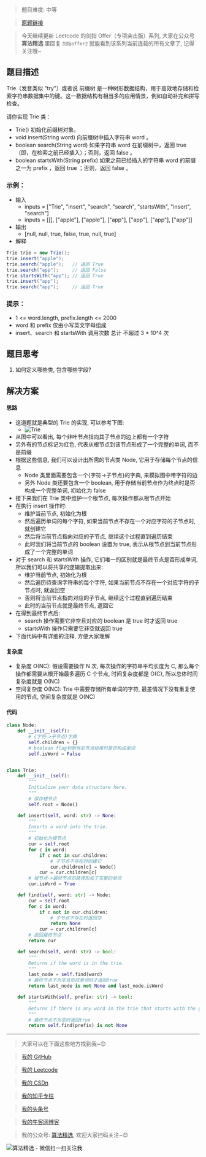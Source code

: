 > 题目难度: 中等

> [原题链接](https://leetcode.cn/problems/QC3q1f/)

> 今天继续更新 Leetcode 的剑指 Offer（专项突击版）系列, 大家在公众号 **算法精选** 里回复 `剑指offer2` 就能看到该系列当前连载的所有文章了, 记得关注哦~

## 题目描述

Trie（发音类似 "try"）或者说 前缀树 是一种树形数据结构，用于高效地存储和检索字符串数据集中的键。这一数据结构有相当多的应用情景，例如自动补完和拼写检查。

请你实现 Trie 类：

- Trie() 初始化前缀树对象。
- void insert(String word) 向前缀树中插入字符串 word 。
- boolean search(String word) 如果字符串 word 在前缀树中，返回 true（即，在检索之前已经插入）；否则，返回 false 。
- boolean startsWith(String prefix) 如果之前已经插入的字符串 word 的前缀之一为 prefix ，返回 true ；否则，返回 false 。

### 示例：

- 输入
  - inputs = ["Trie", "insert", "search", "search", "startsWith", "insert", "search"]
  - inputs = [[], ["apple"], ["apple"], ["app"], ["app"], ["app"], ["app"]]
- 输出
  - [null, null, true, false, true, null, true]
- 解释

```java
Trie trie = new Trie();
trie.insert("apple");
trie.search("apple");   // 返回 True
trie.search("app");     // 返回 False
trie.startsWith("app"); // 返回 True
trie.insert("app");
trie.search("app");     // 返回 True
```

### 提示：

- 1 <= word.length, prefix.length <= 2000
- word 和 prefix 仅由小写英文字母组成
- insert、search 和 startsWith 调用次数 总计 不超过 3 \* 10^4 次

## 题目思考

1. 如何定义哪些类, 包含哪些字段?

## 解决方案

#### 思路

- 这道题就是典型的 Trie 的实现, 可以参考下图:
  - ![Trie](https://bkimg.cdn.bcebos.com/pic/8cb1cb1349540923dd5444ffe40ec609b3de9d82e3ae?x-bce-process=image/watermark,image_d2F0ZXIvYmFpa2U4MA==,g_7,xp_5,yp_5/format,f_auto)
- 从图中可以看出, 每个非叶节点指向其子节点的边上都有一个字符
- 另外有的节点标记为红色, 代表从根节点到该节点形成了一个完整的单词, 而不是前缀
- 根据这些信息, 我们可以设计出所需的节点类 Node, 它用于存储每个节点的信息
  - Node 类里面需要包含一个{字符->子节点}的字典, 来模拟图中带字符的边
  - 另外 Node 类还要包含一个 boolean, 用于存储当前节点作为终点时是否构成一个完整单词, 初始化为 false
- 接下来我们在 Trie 类中维护一个根节点, 每次操作都从根节点开始
- 在执行 insert 操作时:
  - 维护当前节点, 初始化为根
  - 然后遍历单词的每个字符, 如果当前节点不存在一个对应字符的子节点时, 就创建它
  - 然后将当前节点指向对应的子节点, 继续这个过程直到遍历结束
  - 此时我们将当前节点的 boolean 设置为 true, 表示从根节点到当前节点形成了一个完整的单词
- 对于 search 和 startsWith 操作, 它们唯一的区别就是最终节点是否形成单词, 所以我们可以将共享的逻辑提取出来:
  - 维护当前节点, 初始化为根
  - 然后遍历待查询字符串的每个字符, 如果当前节点不存在一个对应字符的子节点时, 就返回空
  - 否则将当前节点指向对应的子节点, 继续这个过程直到遍历结束
  - 此时的当前节点就是最终节点, 返回它
- 在得到最终节点后:
  - search 操作需要它非空且对应的 boolean 是 true 时才返回 true
  - startsWith 操作只需要它非空就返回 true
- 下面代码中有详细的注释, 方便大家理解

#### 复杂度

- 复杂度 O(NC): 假设需要操作 N 次, 每次操作的字符串平均长度为 C, 那么每个操作都需要从根开始最多遍历 C 个节点, 时间复杂度都是 O(C), 所以总体时间复杂度就是 O(NC)
- 空间复杂度 O(NC): Trie 中需要存储所有单词的字符, 最差情况下没有重复使用的节点, 空间复杂度就是 O(NC)

#### 代码

```python
class Node:
    def __init__(self):
        # {字符->子节点}字典
        self.children = {}
        # boolean flag判断当前节点结尾时是否构成单词
        self.isWord = False


class Trie:
    def __init__(self):
        """
        Initialize your data structure here.
        """
        # 保存根节点
        self.root = Node()

    def insert(self, word: str) -> None:
        """
        Inserts a word into the trie.
        """
        # 初始化为根节点
        cur = self.root
        for c in word:
            if c not in cur.children:
                # 子节点不存在时创建它
                cur.children[c] = Node()
            cur = cur.children[c]
        # 根节点->最终节点的路径形成了完整的单词
        cur.isWord = True

    def find(self, word: str) -> Node:
        cur = self.root
        for c in word:
            if c not in cur.children:
                # 子节点不存在时返回空
                return None
            cur = cur.children[c]
        # 返回最终节点
        return cur

    def search(self, word: str) -> bool:
        """
        Returns if the word is in the trie.
        """
        last_node = self.find(word)
        # 最终节点不为空且形成单词时才返回true
        return last_node is not None and last_node.isWord

    def startsWith(self, prefix: str) -> bool:
        """
        Returns if there is any word in the trie that starts with the given prefix.
        """
        # 最终节点不为空时返回true
        return self.find(prefix) is not None
```

---

> 大家可以在下面这些地方找到我~😊

> [我的 GitHub](https://github.com/zjulyx)

> [我的 Leetcode](https://leetcode-cn.com/u/suibianfahui/)

> [我的 CSDn](https://me.csdn.net/zjulyx1993)

> [我的知乎专栏](https://zhuanlan.zhihu.com/c_1242508721932464128)

> [我的头条号](https://www.toutiao.com/c/user/1090304683804520/#mid=1671643017345028)

> [我的牛客网博客](https://blog.nowcoder.net/zjulyx)

> 我的公众号: [算法精选](https://mp.weixin.qq.com/s?__biz=MzA5MDk1MjI5MA==&mid=2247484158&idx=1&sn=90176bac32cf7af40e4074c721fd8a95&chksm=900285f3a7750ce5a068c9c9773781461819633f2fd60533732637ec9520c908371ebc218d49&scene=178&cur_album_id=1386231241346859009#rd), 欢迎大家扫码关注~😊

![算法精选 - 微信扫一扫关注我](https://pic1.zhimg.com/80/v2-7c988a7b35886df51596ef23616764ac_1440w.jpg)
